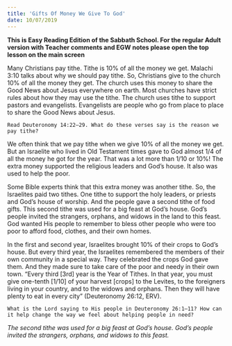```yaml
---
title: 'Gifts Of Money We Give To God'
date: 10/07/2019
---
```


**This is Easy Reading Edition of the Sabbath School. For the regular Adult version with Teacher comments and EGW notes please open the top lesson on the main screen**

Many Christians pay tithe. Tithe is 10% of all the money we get. Malachi 3:10 talks about why we should pay tithe. So, Christians give to the church 10% of all the money they get. The church uses this money to share the Good News about Jesus everywhere on earth. Most churches have strict rules about how they may use the tithe. The church uses tithe to support pastors and evangelists. Evangelists are people who go from place to place to share the Good News about Jesus.

`Read Deuteronomy 14:22–29. What do these verses say is the reason we pay tithe?`

We often think that we pay tithe when we give 10% of all the money we get. But an Israelite who lived in Old Testament times gave to God almost 1/4 of all the money he got for the year. That was a lot more than 1/10 or 10%! The extra money supported the religious leaders and God’s house. It also was used to help the poor.

Some Bible experts think that this extra money was another tithe. So, the Israelites paid two tithes. One tithe to support the holy leaders, or priests and God’s house of worship. And the people gave a second tithe of food gifts. This second tithe was used for a big feast at God’s house. God’s people invited the strangers, orphans, and widows in the land to this feast. God wanted His people to remember to bless other people who were too poor to afford food, clothes, and their own homes.

In the first and second year, Israelites brought 10% of their crops to God’s house. But every third year, the Israelites remembered the members of their own community in a special way. They celebrated the crops God gave them. And they made sure to take care of the poor and needy in their own town. “Every third [3rd] year is the Year of Tithes. In that year, you must give one-tenth [1/10] of your harvest [crops] to the Levites, to the foreigners living in your country, and to the widows and orphans. Then they will have plenty to eat in every city” (Deuteronomy 26:12, ERV). 

`What is the Lord saying to His people in Deuteronomy 26:1–11? How can it help change the way we feel about helping people in need?`

_The second tithe was used for a big feast at God’s house. God’s people invited the strangers, orphans, and widows to this feast._